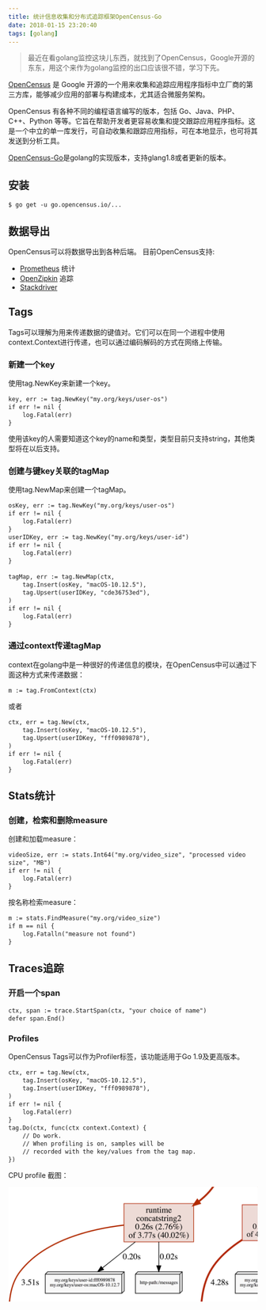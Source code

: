 ```yaml
---
title: 统计信息收集和分布式追踪框架OpenCensus-Go
date: 2018-01-15 23:20:40
tags: [golang]
---
```


 >最近在看golang监控这块儿东西，就找到了OpenCensus，Google开源的东东，用这个来作为golang监控的出口应该很不错，学习下先。
 
 [OpenCensus](http://opencensus.io/) 是 Google 开源的一个用来收集和追踪应用程序指标中立厂商的第三方库，能够减少应用的部署与构建成本，尤其适合微服务架构。

OpenCensus 有各种不同的编程语言编写的版本，包括 Go、Java、PHP、C++、Python 等等。它旨在帮助开发者更容易收集和提交跟踪应用程序指标。这是一个中立的单一库发行，可自动收集和跟踪应用指标，可在本地显示，也可将其发送到分析工具。

[OpenCensus-Go](https://github.com/census-instrumentation/opencensus-go)是golang的实现版本，支持glang1.8或者更新的版本。

## 安装

```
$ go get -u go.opencensus.io/...
```


## 数据导出

OpenCensus可以将数据导出到各种后端。
目前OpenCensus支持:

* [Prometheus](https://prometheus.io/) 统计
* [OpenZipkin](https://zipkin.io/) 追踪
* [Stackdriver](www.stackdriver.com)

## Tags

Tags可以理解为用来传递数据的键值对。它们可以在同一个进程中使用context.Context进行传递，也可以通过编码解码的方式在网络上传输。

### 新建一个key

使用tag.NewKey来新建一个key。

``` golang
key, err := tag.NewKey("my.org/keys/user-os")
if err != nil {
	log.Fatal(err)
}
```

使用该key的人需要知道这个key的name和类型，类型目前只支持string，其他类型将在以后支持。

### 创建与键key关联的tagMap

使用tag.NewMap来创建一个tagMap。

``` golang
osKey, err := tag.NewKey("my.org/keys/user-os")
if err != nil {
	log.Fatal(err)
}
userIDKey, err := tag.NewKey("my.org/keys/user-id")
if err != nil {
	log.Fatal(err)
}

tagMap, err := tag.NewMap(ctx,
	tag.Insert(osKey, "macOS-10.12.5"),
	tag.Upsert(userIDKey, "cde36753ed"),
)
if err != nil {
	log.Fatal(err)
}
```
### 通过context传递tagMap

context在golang中是一种很好的传递信息的模块，在OpenCensus中可以通过下面这种方式来传递数据：

```
m := tag.FromContext(ctx)
```

或者

```
ctx, err = tag.New(ctx,
	tag.Insert(osKey, "macOS-10.12.5"),
	tag.Upsert(userIDKey, "fff0989878"),
)
if err != nil {
	log.Fatal(err)
}
```

## Stats统计

### 创建，检索和删除measure

创建和加载measure：

```
videoSize, err := stats.Int64("my.org/video_size", "processed video size", "MB")
if err != nil {
	log.Fatal(err)
}
```

按名称检索measure：

```
m := stats.FindMeasure("my.org/video_size")
if m == nil {
	log.Fatalln("measure not found")
}

```

## Traces追踪

### 开启一个span

```
ctx, span := trace.StartSpan(ctx, "your choice of name")
defer span.End()
```

### Profiles

OpenCensus Tags可以作为Profiler标签，该功能适用于Go 1.9及更高版本。

```
ctx, err = tag.New(ctx,
	tag.Insert(osKey, "macOS-10.12.5"),
	tag.Insert(userIDKey, "fff0989878"),
)
if err != nil {
	log.Fatal(err)
}
tag.Do(ctx, func(ctx context.Context) {
	// Do work.
	// When profiling is on, samples will be
	// recorded with the key/values from the tag map.
})
```

 CPU profile 截图：
 
 ![profile](opencensus-go/opencensus.png)


